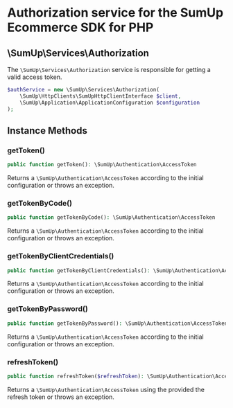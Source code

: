 # Authorization service for the SumUp Ecommerce SDK for PHP

## \SumUp\Services\Authorization

The `\SumUp\Services\Authorization` service is responsible for getting a valid access token.

```php
$authService = new \SumUp\Services\Authorization(
    \SumUp\HttpClients\SumUpHttpClientInterface $client,
    \SumUp\Application\ApplicationConfiguration $configuration
);
```

## Instance Methods

### getToken()

```php
public function getToken(): \SumUp\Authentication\AccessToken
```

Returns a `\SumUp\Authentication\AccessToken` according to the initial configuration or throws an exception.

### getTokenByCode()

```php
public function getTokenByCode(): \SumUp\Authentication\AccessToken
```

Returns a `\SumUp\Authentication\AccessToken` according to the initial configuration or throws an exception.

### getTokenByClientCredentials()

```php
public function getTokenByClientCredentials(): \SumUp\Authentication\AccessToken
```

Returns a `\SumUp\Authentication\AccessToken` according to the initial configuration or throws an exception.

### getTokenByPassword()

```php
public function getTokenByPassword(): \SumUp\Authentication\AccessToken
```

Returns a `\SumUp\Authentication\AccessToken` according to the initial configuration or throws an exception.

### refreshToken()

```php
public function refreshToken($refreshToken): \SumUp\Authentication\AccessToken

```

Returns a `\SumUp\Authentication\AccessToken` using the provided the refresh token or throws an exception.
